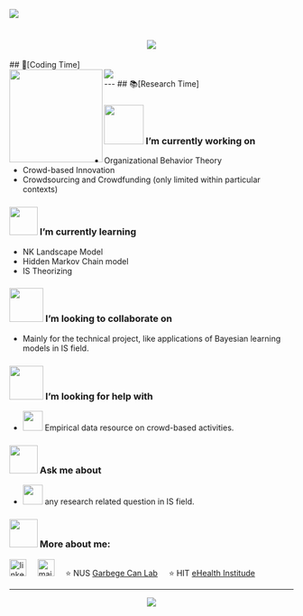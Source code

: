 <!-- visitor stats -->
  <img src="https://visitor-badge.glitch.me/badge?page_id=sun0225SUN" /></div>
<h1 align="center">
    <img src="https://readme-typing-svg.herokuapp.com/?lines=print(%22Hey%2C%20There!%22)&center=true&size=27">
</h1>
## 🌠[Coding Time]
<div>
    <img height="165" align="left" src="https://github-readme-stats.vercel.app/api?username=younger-1&theme=calm&show_icons=true" />
    <img src="https://github-readme-stats.vercel.app/api/top-langs/?username=younger-1&hide=html,css,Jupyter+Notebook,ruby,javascript&theme=calm&langs_count=6&layout=compact" />
</div>
---
## 📚[Research Time]

### <img src="https://raw.githubusercontent.com/alexnaiman/alexnaiman/master/resources/PusheenCompute.gif" width="70px" /> I’m currently working on
- Organizational Behavior Theory
- Crowd-based Innovation
- Crowdsourcing and Crowdfunding (only limited within particular contexts)
### <img src="https://raw.githubusercontent.com/alexnaiman/alexnaiman/master/resources/Confused_Dog.gif" height="50px" /> I’m currently learning
- NK Landscape Model
- Hidden Markov Chain model
- IS Theorizing
### <img src="https://raw.githubusercontent.com/alexnaiman/alexnaiman/master/resources/pug_dance.gif" width="60px" /> I’m looking to collaborate on
- Mainly for the technical project, like applications of Bayesian learning models in IS field. 

### <img src="https://raw.githubusercontent.com/alexnaiman/alexnaiman/master/resources/cool_duck.gif" width="60px" /> I’m looking for help with
- <img src="https://raw.githubusercontent.com/alexnaiman/alexnaiman/master/resources/party_parrot.gif" height="35px" /> Empirical data resource on crowd-based activities.

### <img src="https://raw.githubusercontent.com/alexnaiman/alexnaiman/master/resources/question.png" width="50px" />  Ask me about
- <img src="https://raw.githubusercontent.com/alexnaiman/alexnaiman/master/resources/chat.gif" height="35px" /> any research related question in IS field.
### <img src="https://raw.githubusercontent.com/alexnaiman/alexnaiman/master/resources/bongocat.gif" width="50px" /> More about me: 
<a href="https://www.linkedin.com/in/junyi-li-018409105/"><img src="https://www.vectorlogo.zone/logos/linkedin/linkedin-icon.svg" width="30px" alt="linkedin"></a>
&nbsp; &nbsp;
<a href="mailto:junyi@comp.nus.edu.sg"><img src="https://www.vectorlogo.zone/logos/gmail/gmail-icon.svg" width="30px" alt="mail"></a> 
&nbsp; &nbsp;
⭐️ NUS [Garbege Can Lab](https://www.garbcan.com/team/junyi-li/)
&nbsp; &nbsp;
⭐️ HIT [eHealth Institude](http://ehealth.hit.edu.cn/2018/0516/c9176a208116/page.htm)
&nbsp; &nbsp;

---
<!-- dynamic contribution figure -->
<div align="center"><img src="https://cdn.jsdelivr.net/gh/sun0225SUN/sun0225SUN/assets/github-contribution-grid-snake.svg" /></div>
